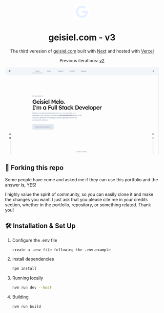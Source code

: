 <div align="center">
  <img alt="Logo" src="https://github.com/GeisielMelo/v3/blob/main/public/img/logo.png" width="50" />
</div>
<h1 align="center">
  geisiel.com - v3
</h1>
<p align="center">
  The third veresion of <a href="https://geisiel.com" target="_blank">geisiel.com</a> built with <a href="https://react.dev" target="_blank">Next</a> and hosted with <a href="https://vercel.com" target="_blank">Vercel</a>
</p>
<p align="center">
  Previous iterations:
  <a href="https://v2.geisiel.com/" target="_blank">v2</a>
</p>

![demo](https://raw.githubusercontent.com/GeisielMelo/v3/main/public/img/demo.png)

## 🚨 Forking this repo

Some people have come and asked me if they can use this portfolio and the answer is, YES!

I highly value the spirit of community, so you can easily clone it and make the changes you want. I just ask that you please cite me in your credits section, whether in the portfolio, repository, or something related. Thank you!

## 🛠 Installation & Set Up

1. Configure the .env file

   ```sh
   create a .env file following the .env.example
   ```

2. Install dependencies

   ```sh
   npm install
   ```

3. Running locally

   ```sh
   nvm run dev --host
   ```

4. Building

   ```sh
   nvm run build
   ```
